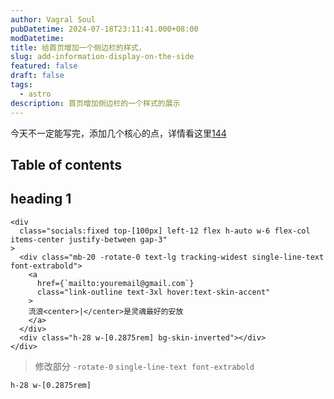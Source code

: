 ```yaml
---
author: Vagral Soul
pubDatetime: 2024-07-18T23:11:41.000+08:00
modDatetime: 
title: 给首页增加一个侧边栏的样式，
slug: add-information-display-on-the-side
featured: false
draft: false
tags:
  - astro
description: 首页增加侧边栏的一个样式的展示
---
```


今天不一定能写完，添加几个核心的点，详情看这里[144](https://github.com/satnaing/astro-paper/discussions/144)

## Table of contents

##  heading 1


```astro title="/components/FixedSocials.astro"
<div
  class="socials:fixed top-[100px] left-12 flex h-auto w-6 flex-col items-center justify-between gap-3"
>
  <div class="mb-20 -rotate-0 text-lg tracking-widest single-line-text font-extrabold">
    <a
      href={`mailto:youremail@gmail.com`}
      class="link-outline text-3xl hover:text-skin-accent"
    >
    流浪<center>|</center>是灵魂最好的安放
    </a>
  </div>
  <div class="h-28 w-[0.2875rem] bg-skin-inverted"></div>
</div>
```
> 修改部分 
`-rotate-0`
`single-line-text font-extrabold`

`h-28 w-[0.2875rem]`